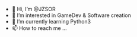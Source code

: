 - 👋 Hi, I’m @JZSOR
- 👀 I’m interested in GameDev & Software creation
- 🌱 I’m currently learning Python3
- 📫 How to reach me ...

<!---
JZSOR/JZSOR is a ✨ special ✨ repository because its `README.md` (this file) appears on your GitHub profile.
You can click the Preview link to take a look at your changes.
--->
